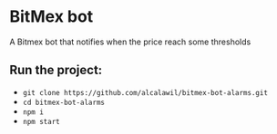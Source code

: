# BitMex bot

A Bitmex bot that notifies when the price reach some thresholds 

## Run the project: 
- `git clone https://github.com/alcalawil/bitmex-bot-alarms.git`
- `cd bitmex-bot-alarms`
- `npm i`
- `npm start`